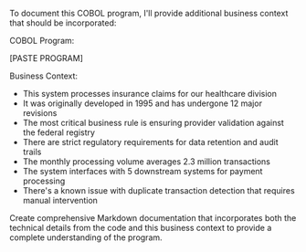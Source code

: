 To document this COBOL program, I'll provide additional business context that should be incorporated:

COBOL Program:

[PASTE PROGRAM]

Business Context:
- This system processes insurance claims for our healthcare division
- It was originally developed in 1995 and has undergone 12 major revisions
- The most critical business rule is ensuring provider validation against the federal registry
- There are strict regulatory requirements for data retention and audit trails
- The monthly processing volume averages 2.3 million transactions
- The system interfaces with 5 downstream systems for payment processing
- There's a known issue with duplicate transaction detection that requires manual intervention

Create comprehensive Markdown documentation that incorporates both the technical details from the code and this business context to provide a complete understanding of the program.